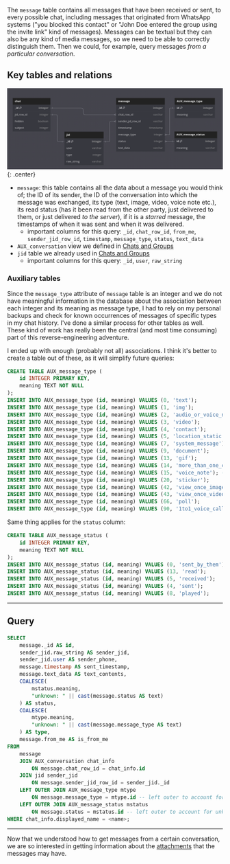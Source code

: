 The `message` table contains all messages that have been received or sent, to every possible chat, including messages that originated from WhatsApp systems ("you blocked this contact" or "John Doe entered the group using the invite link" kind of messages).
Messages can be textual but they can also be any kind of media messages, so we need to be able to correctly distinguish them. Then we could, for example, query messages *from a particular conversation*.
## Key tables and relations

![Pasted image 20241001013122.png](img/Pasted%20image%2020241001013122.png){: .center}

- `message`: this table contains all the data about a message you would think of; the ID of its sender, the ID of the conversation into which the message was exchanged, its type (text, image, video, voice note etc.), its read status (has it been read from the other party, just delivered to them, or just delivered *to the server*), if it is a *starred* message, the timestamps of when it was sent and when it was delivered.
	- important columns for this query: `_id`, `chat_row_id`, `from_me`, `sender_jid_row_id`, `timestamp`, `message_type`, `status`, `text_data`
- `AUX_conversation` view we defined in [Chats and Groups](Chats%20and%20Groups.md)
- `jid` table we already used in [Chats and Groups](Chats%20and%20Groups.md)
	- important columns for this query: `_id`, `user`, `raw_string`
### Auxiliary tables
Since the `message_type` attribute of `message` table is an integer and we do not have meaningful information in the database about the association between each integer and its meaning as message type, I had to rely on my personal backups and check for known occurrences of messages of specific types in my chat history. 
I've done a similar process for other tables as well. These kind of work has really been the central (and most time consuming) part of this reverse-engineering adventure. 

I ended up with enough (probably not all) associations. I think it's better to create a table out of these, as it will simplify future queries:

```SQL
CREATE TABLE AUX_message_type (
	id INTEGER PRIMARY KEY,
	meaning TEXT NOT NULL
);
INSERT INTO AUX_message_type (id, meaning) VALUES (0, 'text');
INSERT INTO AUX_message_type (id, meaning) VALUES (1, 'img');
INSERT INTO AUX_message_type (id, meaning) VALUES (2, 'audio_or_voice_note');
INSERT INTO AUX_message_type (id, meaning) VALUES (3, 'video');
INSERT INTO AUX_message_type (id, meaning) VALUES (4, 'contact');
INSERT INTO AUX_message_type (id, meaning) VALUES (5, 'location_static');
INSERT INTO AUX_message_type (id, meaning) VALUES (7, 'system_message');
INSERT INTO AUX_message_type (id, meaning) VALUES (9, 'document');
INSERT INTO AUX_message_type (id, meaning) VALUES (13, 'gif');
INSERT INTO AUX_message_type (id, meaning) VALUES (14, 'more_than_one_contact');
INSERT INTO AUX_message_type (id, meaning) VALUES (15, 'voice_note'); -- duplicate?
INSERT INTO AUX_message_type (id, meaning) VALUES (20, 'sticker');
INSERT INTO AUX_message_type (id, meaning) VALUES (42, 'view_once_image');
INSERT INTO AUX_message_type (id, meaning) VALUES (43, 'view_once_video');
INSERT INTO AUX_message_type (id, meaning) VALUES (66, 'poll');
INSERT INTO AUX_message_type (id, meaning) VALUES (90, '1to1_voice_call');
```

Same thing applies for the `status` column:

```sql
CREATE TABLE AUX_message_status (
	id INTEGER PRIMARY KEY,
	meaning TEXT NOT NULL
);
INSERT INTO AUX_message_status (id, meaning) VALUES (0, 'sent_by_them');
INSERT INTO AUX_message_status (id, meaning) VALUES (13, 'read');
INSERT INTO AUX_message_status (id, meaning) VALUES (5, 'received');
INSERT INTO AUX_message_status (id, meaning) VALUES (4, 'sent');
INSERT INTO AUX_message_status (id, meaning) VALUES (8, 'played');
```

----
## Query
```SQL
SELECT 
	message._id AS id,
	sender_jid.raw_string AS sender_jid,
	sender_jid.user AS sender_phone,
	message.timestamp AS sent_timestamp,
	message.text_data AS text_contents,
	COALESCE(
		mstatus.meaning, 
		"unknown: " || cast(message.status AS text)
	) AS status, 
	COALESCE(
		mtype.meaning, 
		"unknown: " || cast(message.message_type AS text)
	) AS type,
	message.from_me AS is_from_me
FROM 
	message
	JOIN AUX_conversation chat_info
		ON message.chat_row_id = chat_info.id
	JOIN jid sender_jid
		ON message.sender_jid_row_id = sender_jid._id
	LEFT OUTER JOIN AUX_message_type mtype
		ON message.message_type = mtype.id -- left outer to account for unknowns
	LEFT OUTER JOIN AUX_message_status mstatus
		ON message.status = mstatus.id -- left outer to account for unknowns
WHERE chat_info.displayed_name = <name>;
```

----

Now that we understood how to get messages from a certain conversation, we are so interested in getting information about the [attachments](Media%20attachments.md) that the messages may have.